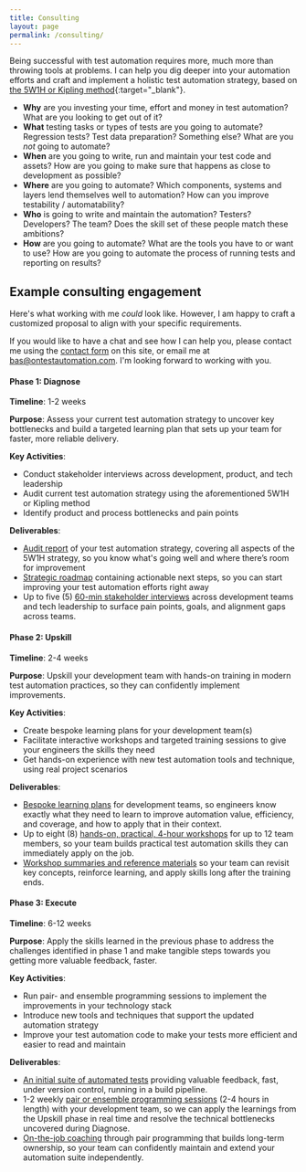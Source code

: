 ```yaml
---
title: Consulting
layout: page
permalink: /consulting/
---
```

Being successful with test automation requires more, much more than throwing tools at problems. I can help you dig deeper into your automation efforts and craft and implement a holistic test automation strategy, based on [the 5W1H or Kipling method](https://projectofhow.com/methods/the-kipling-method/){:target="_blank"}.

* **Why** are you investing your time, effort and money in test automation? What are you looking to get out of it?
* **What** testing tasks or types of tests are you going to automate? Regression tests? Test data preparation? Something else? What are you _not_ going to automate?
* **When** are you going to write, run and maintain your test code and assets? How are you going to make sure that happens as close to development as possible?
* **Where** are you going to automate? Which components, systems and layers lend themselves well to automation? How can you improve testability / automatability?
* **Who** is going to write and maintain the automation? Testers? Developers? The team? Does the skill set of these people match these ambitions?
* **How** are you going to automate? What are the tools you have to or want to use? How are you going to automate the process of running tests and reporting on results?

## Example consulting engagement

Here's what working with me _could_ look like. However, I am happy to craft a customized proposal to align with your specific requirements.

If you would like to have a chat and see how I can help you, please contact me using the [contact form](/contact/) on this site, or email me at bas@ontestautomation.com. I'm looking forward to working with you.

#### Phase 1: Diagnose

**Timeline**: 1-2 weeks

**Purpose**: Assess your current test automation strategy to uncover key bottlenecks and build a targeted learning plan that sets up your team for faster, more reliable delivery.

**Key Activities**:
* Conduct stakeholder interviews across development, product, and tech leadership
* Audit current test automation strategy using the aforementioned 5W1H or Kipling method
* Identify product and process bottlenecks and pain points

**Deliverables**:
* <u>Audit report</u> of your test automation strategy, covering all aspects of the 5W1H strategy, so you know what's going well and where there’s room for improvement
* <u>Strategic roadmap</u> containing actionable next steps, so you can start improving your test automation efforts right away
* Up to five (5) <u>60-min stakeholder interviews</u> across development teams and tech leadership to surface pain points, goals, and alignment gaps across teams.

#### Phase 2: Upskill

**Timeline**: 2-4 weeks

**Purpose**: Upskill your development team with hands-on training in modern test automation practices, so they can confidently implement improvements.

**Key Activities**:
* Create bespoke learning plans for your development team(s)
* Facilitate interactive workshops and targeted training sessions to give your engineers the skills they need
* Get hands-on experience with new test automation tools and technique, using real project scenarios

**Deliverables**:
* <u>Bespoke learning plans</u> for development teams, so engineers know exactly what they need to learn to improve automation value, efficiency, and coverage, and how to apply that in their context.
* Up to eight (8) <u>hands-on, practical, 4-hour workshops</u> for up to 12 team members, so your team builds practical test automation skills they can immediately apply on the job.
* <u>Workshop summaries and reference materials</u> so your team can revisit key concepts, reinforce learning, and apply skills long after the training ends.

#### Phase 3: Execute

**Timeline**: 6-12 weeks

**Purpose**: Apply the skills learned in the previous phase to address the challenges identified in phase 1 and make tangible steps towards you getting more valuable feedback, faster.

**Key Activities**:
* Run pair- and ensemble programming sessions to implement the improvements in your technology stack
* Introduce new tools and techniques that support the updated automation strategy
* Improve your test automation code to make your tests more efficient and easier to read and maintain

**Deliverables**:
* <u>An initial suite of automated tests</u> providing valuable feedback, fast, under version control, running in a build pipeline.
* 1-2 weekly <u>pair or ensemble programming sessions</u> (2-4 hours in length) with your development team, so we can apply the learnings from the Upskill phase in real time and resolve the technical bottlenecks uncovered during Diagnose.
* <u>On-the-job coaching</u> through pair programming that builds long-term ownership, so your team can confidently maintain and extend your automation suite independently.
